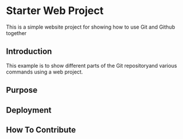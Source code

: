 # Starter Web Project

This is a simple website project for showing how to use Git and Github together

## Introduction

This example is to show different parts of the Git repositoryand various commands using a web project.

## Purpose

## Deployment

## How To Contribute